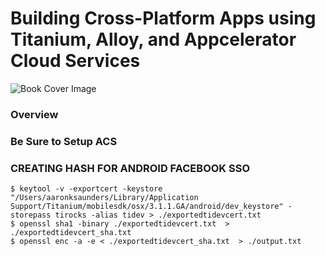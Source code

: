 Building Cross-Platform Apps using Titanium, Alloy, and Appcelerator Cloud Services
====
![Book Cover Image](http://ecx.images-amazon.com/images/I/519RGyDDVIL.jpg)
### Overview

### Be Sure to Setup ACS

### CREATING HASH FOR ANDROID FACEBOOK SSO
```
$ keytool -v -exportcert -keystore "/Users/aaronksaunders/Library/Application Support/Titanium/mobilesdk/osx/3.1.1.GA/android/dev_keystore" -storepass tirocks -alias tidev > ./exportedtidevcert.txt
$ openssl sha1 -binary ./exportedtidevcert.txt  > ./exportedtidevcert_sha.txt
$ openssl enc -a -e < ./exportedtidevcert_sha.txt  > ./output.txt
```
